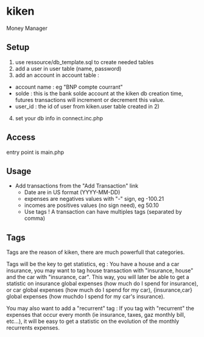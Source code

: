 # kiken
Money Manager

## Setup

1. use ressource/db_template.sql to create needed tables
2. add a user in user table (name, password)
3. add an account in account table : 
  - account name : eg "BNP compte courrant"
  - solde : this is the bank solde account at the kiken db creation time, futures transactions will increment or decrement this value.
  - user_id : the id of user from kiken.user table created in 2)
4. set your db info in connect.inc.php

## Access

entry point is main.php

## Usage

* Add transactions from the "Add Transaction" link
  * Date are in US format (YYYY-MM-DD)
  * expenses are negatives values with "-" sign, eg -100.21
  * incomes are positives values (no sign need), eg 50.10
  * Use tags ! A transaction can have multiples tags (separated by comma)

## Tags

Tags are the reason of kiken, there are much powerfull that categories.

Tags will be the key to get statistics, eg :
You have a house and a car insurance, you may want to tag house transaction with "insurance, house" and the car with "insurance, car".
This way, you will later be able to get a statistic on insurance global expenses (how much do I spend for insurance), or car global expenses (how much do I spend for my car), {insurance,car} global expenses (how muchdo I spend for my car's insurance).

You may also want to add a "recurrent" tag :
If you tag with "recurrent" the expenses that occur every month (ie insurance, taxes, gaz monthly bill, etc...), it will be easy to get a statistic on the evolution of the monthly recurrents expenses.

